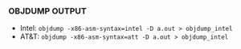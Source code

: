 ### OBJDUMP OUTPUT

* Intel: ```objdump -x86-asm-syntax=intel -D a.out > objdump_intel```
* AT&T: ```objdump -x86-asm-syntax=att -D a.out > objdump_intel```
